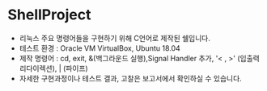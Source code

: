 # ShellProject

- 리눅스 주요 명령어들을 구현하기 위해 C언어로 제작된 쉘입니다.
- 테스트 환경 : Oracle VM VirtualBox, Ubuntu 18.04
- 제작 명령어 : cd, exit, &(백그라운드 실행),Signal Handler 추가, '< , >' (입출력 리다이렉션), | (파이프) 
- 자세한 구현과정이나 테스트 결과, 고찰은 보고서에서 확인하실 수 있습니다.
